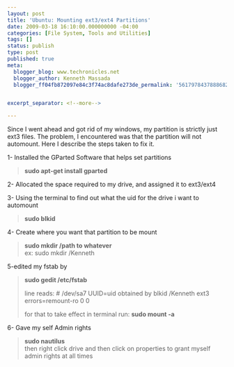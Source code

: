 ```yaml
---
layout: post
title: 'Ubuntu: Mounting ext3/ext4 Partitions'
date: 2009-03-18 16:10:00.000000000 -04:00
categories: [File System, Tools and Utilities]
tags: []
status: publish
type: post
published: true
meta:
  blogger_blog: www.techronicles.net
  blogger_author: Kenneth Massada
  blogger_ff04fb872097e84c3f74ac8dafe273de_permalink: '5617978437888682041'


excerpt_separator: <!--more-->

---
```

<p>Since I went ahead and got rid of my windows, my partition is strictly just ext3 files. The problem, I encountered was that the partition will not automount. Here I describe the steps taken to fix it.</p>
<p>1- Installed the GParted Software that helps set partitions<br />
<blockquote><strong>sudo apt-get install gparted</strong></p></blockquote>
<p>2- Allocated the space required to my drive, and assigned it to ext3/ext4</p>
<p>3- Using the terminal to find out what the uid for the drive i want to automount<br />
<blockquote><strong>sudo blkid</strong></p></blockquote>
<p>4- Create where you want that partition to be mount<br />
<blockquote><strong>sudo mkdir /path to whatever<br /><span style="font-weight:normal;"> ex: sudo mkdir /Kenneth</span></strong></p></blockquote>
<p>5-edited my fstab by<br />
<blockquote><strong>sudo gedit /etc/fstab</strong></p>
<p>line reads: # /dev/sa7  UUID=uid obtained by blkid /Kenneth ext3 errors=remount-ro 0 0</p>
<p>for that to take effect in terminal run: <strong>sudo mount -a</strong></p></blockquote>
<p>6- Gave my self Admin rights<br />
<blockquote><strong>sudo nautilus</strong><br />then right click drive and then click on properties to grant myself admin rights at all times</p></blockquote>
